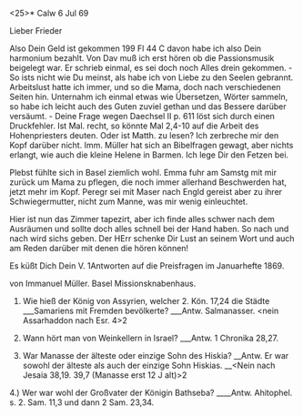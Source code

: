 <25>* Calw 6 Jul 69

Lieber Frieder

Also Dein Geld ist gekommen 199 Fl 44 C davon habe ich also Dein harmonium bezahlt. Von Dav muß ich erst hören ob die Passionsmusik beigelegt war. Er schrieb einmal, es sei doch noch Alles drein gekommen. - So ists nicht wie Du meinst, als habe ich von Liebe zu den Seelen gebrannt. Arbeitslust hatte ich immer, und so die Mama, doch nach verschiedenen Seiten hin. Unternahm ich einmal etwas wie Übersetzen, Wörter sammeln, so habe ich leicht auch des Guten zuviel gethan und das Bessere darüber versäumt. - Deine Frage wegen Daechsel II p. 611 löst sich durch einen Druckfehler. Ist Mal. recht, so könnte Mal 2,4-10 auf die Arbeit des Hohenpriesters deuten. Oder ist Matth. zu lesen? Ich zerbreche mir den Kopf darüber nicht. Imm. Müller hat sich an Bibelfragen gewagt, aber nichts erlangt, wie auch die kleine Helene in Barmen. Ich lege Dir den Fetzen bei.

Plebst fühlte sich in Basel ziemlich wohl. Emma fuhr am Samstg mit mir zurück um Mama zu pflegen, die noch immer allerhand Beschwerden hat, jetzt mehr im Kopf. Peregr sei mit Maser nach Engld gereist aber zu ihrer Schwiegermutter, nicht zum Manne, was mir wenig einleuchtet.

Hier ist nun das Zimmer tapezirt, aber ich finde alles schwer nach dem Ausräumen und sollte doch alles schnell bei der Hand haben. So nach und nach wird sichs geben. Der HErr schenke Dir Lust an seinem Wort und auch am Reden darüber mit denen die hören können!

 Es küßt Dich
 Dein V.
1Antworten auf die Preisfragen im Januarhefte 1869.

von Immanuel Müller. Basel Missionsknabenhaus.

1. Wie hieß der König von Assyrien, welcher 2. Kön. 17,24 die Städte ___Samariens mit Fremden bevölkerte?
___Antw. Salmanasser. <nein Assarhaddon nach Esr. 4>2

2. Wann hört man von Weinkellern in Israel?
___Antw. 1 Chronika 28,27.

3. War Manasse der älteste oder einzige Sohn des Hiskia?
__Antw. Er war sowohl der älteste als auch der einzige Sohn Hiskias. __<Nein nach Jesaia 38,19. 39,7 (Manasse erst 12 J alt)>2

4.) Wer war wohl der Großvater der Königin Bathseba?
____Antw. Ahitophel. s. 2. Sam. 11,3 und dann 2 Sam. 23,34.
